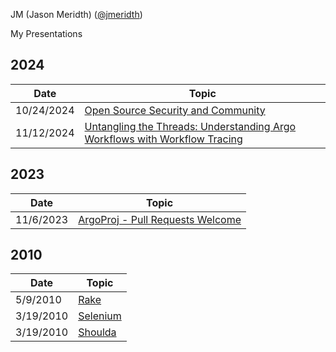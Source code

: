 JM (Jason Meridth) ([@jmeridth](https://github.com/jmeridth))

My Presentations

## 2024

| Date | Topic |
| ---- | ----- |
| 10/24/2024 | [Open Source Security and Community](open_source_security_and_community/open_source_security_and_community2024.pdf) |
| 11/12/2024 | [Untangling the Threads: Understanding Argo Workflows with Workflow Tracing](untangling_the_threads/UntanglingTheThreads.pdf) |

## 2023

| Date | Topic |
| ---- | ----- |
| 11/6/2023 | [ArgoProj - Pull Requests Welcome](argoproj_pull_requests_welcome/PullRequestsWelcomeArgoCon2023.pdf) |

## 2010

| Date | Topic |
| ---- | ----- |
| 5/9/2010 | [Rake](rake/intro/Rake_AlamoCoders_May_09.pdf) |
| 3/19/2010 | [Selenium](selenium/selenium.key) |
| 3/19/2010 | [Shoulda](shoulda/intro/shoulda_mocha.pdf) |
